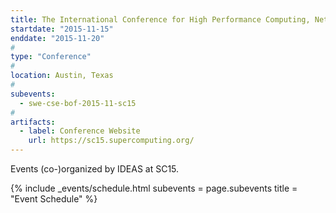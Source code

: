 ```yaml
---
title: The International Conference for High Performance Computing, Networking, Storage, and Analysis (SC15)
startdate: "2015-11-15"
enddate: "2015-11-20"
#
type: "Conference" 
#
location: Austin, Texas
#
subevents:
  - swe-cse-bof-2015-11-sc15
#
artifacts:
  - label: Conference Website
    url: https://sc15.supercomputing.org/
---
```


Events (co-)organized by IDEAS at SC15.

{% include _events/schedule.html
   subevents = page.subevents
   title = "Event Schedule"
%}
